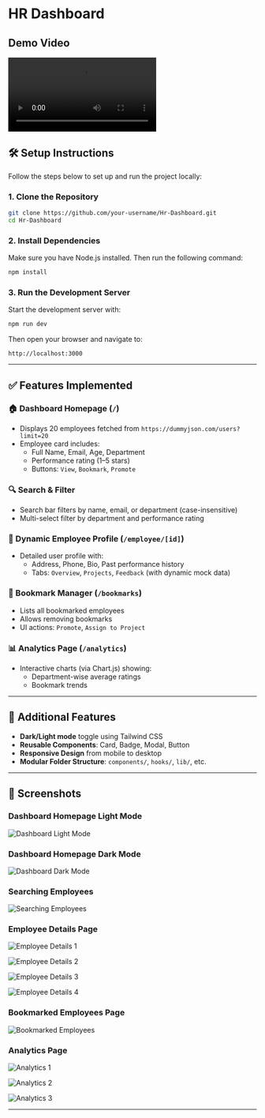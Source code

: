 
# HR Dashboard

## Demo Video

![Demo Video](assets/Demo.mp4)



## 🛠️ Setup Instructions

Follow the steps below to set up and run the project locally:

### 1. **Clone the Repository**

```bash
git clone https://github.com/your-username/Hr-Dashboard.git
cd Hr-Dashboard
```

### 2. **Install Dependencies**

Make sure you have Node.js installed. Then run the following command:

```bash
npm install
```

### 3. **Run the Development Server**

Start the development server with:

```bash
npm run dev
```

Then open your browser and navigate to:

```
http://localhost:3000
```

---

## ✅ Features Implemented

### 🏠 Dashboard Homepage (`/`)
- Displays 20 employees fetched from `https://dummyjson.com/users?limit=20`
- Employee card includes:
  - Full Name, Email, Age, Department
  - Performance rating (1–5 stars)
  - Buttons: `View`, `Bookmark`, `Promote`

### 🔍 Search & Filter
- Search bar filters by name, email, or department (case-insensitive)
- Multi-select filter by department and performance rating

### 👤 Dynamic Employee Profile (`/employee/[id]`)
- Detailed user profile with:
  - Address, Phone, Bio, Past performance history
  - Tabs: `Overview`, `Projects`, `Feedback` (with dynamic mock data)

### 📑 Bookmark Manager (`/bookmarks`)
- Lists all bookmarked employees
- Allows removing bookmarks
- UI actions: `Promote`, `Assign to Project`

### 📊 Analytics Page (`/analytics`)
- Interactive charts (via Chart.js) showing:
  - Department-wise average ratings
  - Bookmark trends

---

## 🌙 Additional Features

- **Dark/Light mode** toggle using Tailwind CSS
- **Reusable Components**: Card, Badge, Modal, Button
- **Responsive Design** from mobile to desktop
- **Modular Folder Structure**: `components/`, `hooks/`, `lib/`, etc.


---

## 📸 Screenshots

### Dashboard Homepage Light Mode

![Dashboard Light Mode](assets/Dashboard-Page-Light-Mode.png)  


### Dashboard Homepage Dark Mode

![Dashboard Dark Mode](assets/Dashboard-Page-Dark-Mode.png)




### Searching Employees

![Searching Employees](assets/Searching-Employees.png)



### Employee Details Page

![Employee Details 1](assets/Employee-Details-1.png)  


![Employee Details 2](assets/Employee-Details-2.png)  


![Employee Details 3](assets/Employee-Details-3.png)  


![Employee Details 4](assets/Employee-Details-4.png)




### Bookmarked Employees Page

![Bookmarked Employees](assets/Bookmarked-Employees.png)




### Analytics Page

![Analytics 1](assets/Analytics-1.png)  

![Analytics 2](assets/Analytics-2.png)  

![Analytics 3](assets/Analytics-3.png)

---
